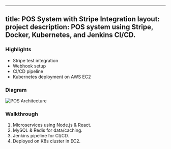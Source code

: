 
---
title: POS System with Stripe Integration
layout: project
description: POS system using Stripe, Docker, Kubernetes, and Jenkins CI/CD.
---

### Highlights

- Stripe test integration
- Webhook setup
- CI/CD pipeline
- Kubernetes deployment on AWS EC2

### Diagram

![POS Architecture](../assets/images/pos-architecture.png)

### Walkthrough

1. Microservices using Node.js & React.
2. MySQL & Redis for data/caching.
3. Jenkins pipeline for CI/CD.
4. Deployed on K8s cluster in EC2.
